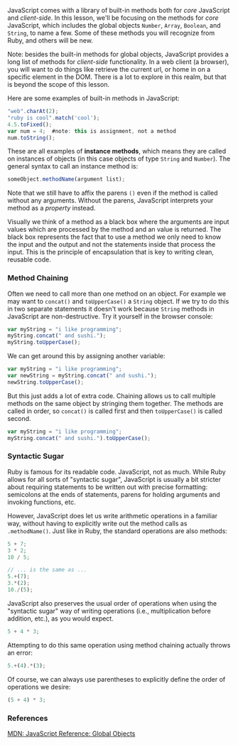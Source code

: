 JavaScript comes with a library of built-in methods both for *core* JavaScript and *client-side*.  In this lesson, we'll be focusing on the methods for *core* JavaScript, which includes the global objects `Number`, `Array`, `Boolean`, and `String`, to name a few.  Some of these methods you will recognize from Ruby, and others will be new.

Note: besides the built-in methods for global objects, JavaScript provides a long list of methods for *client-side* functionality. In a web client (a browser), you will want to do things like retrieve the current url, or home in on a specific element in the DOM. There is a lot to explore in this realm, but that is beyond the scope of this lesson.

Here are some examples of built-in methods in JavaScript:

```javascript
"web".charAt(2);
"ruby is cool".match('cool');
4.5.toFixed();
var num = 4;  #note: this is assignment, not a method
num.toString();
```

These are all examples of **instance methods**, which means they are called on instances of objects (in this case objects of type `String` and `Number`). The general syntax to call an instance method is:

```javascript
someObject.methodName(argument list);
```

Note that we still have to affix the parens `()` even if the method is called without any arguments. Without the parens, JavaScript interprets your method as a *property* instead.

Visually we think of a method as a black box where the arguments are input values which are processed by the method and an value is returned. The black box represents the fact that to use a method we only need to know the input and the output and not the statements inside that process the input.  This is the principle of encapsulation that is key to writing clean, reusable code.

### Method Chaining

Often we need to call more than one method on an object.  For example we may want to `concat()` and `toUpperCase()` a `String` object.  If we try to do this in two separate statements it doesn't work because `String` methods in JavaScript are non-destructive. Try it yourself in the browser console:

```javascript
var myString = "i like programming";
myString.concat(" and sushi.");
myString.toUpperCase();
```

We can get around this by assigning another variable:

```javascript
var myString = "i like programming";
var newString = myString.concat(" and sushi.");
newString.toUpperCase();
```

But this just adds a lot of extra code.  Chaining allows us to call multiple methods on the same object by stringing them together.  The methods are called in order, so `concat()` is called first and then `toUpperCase()` is called second.

```javascript
var myString = "i like programming";
myString.concat(" and sushi.").toUpperCase();
```

### Syntactic Sugar
 
Ruby is famous for its readable code. JavaScript, not as much. While Ruby allows for all sorts of "syntactic sugar", JavaScript is usually a bit stricter about requiring statements to be written out with precise formatting: semicolons at the ends of statements, parens for holding arguments and invoking functions, etc.

However, JavaScript does let us write arithmetic operations in a familiar way, without having to explicitly write out the method calls as `.methodName()`. Just like in Ruby, the standard operations are also methods:

```javascript
5 + 7;
3 * 2;
10 / 5;

// ... is the same as ...
5.+(7);
3.*(2);
10./(5);
```

JavaScript also preserves the usual order of operations when using the "syntactic sugar" way of writing operations (i.e., multiplication before addition, etc.), as you would expect.

```javascript
5 + 4 * 3;
```

Attempting to do this same operation using method chaining actually throws an error:

```javascript
5.+(4).*(3);
```

Of course, we can always use parentheses to explicitly define the order of operations we desire:

```javascript
(5 + 4) * 3;
```

### References

[MDN: JavaScript Reference: Global Objects](https://developer.mozilla.org/en-US/docs/JavaScript/Reference/Global_Objects)